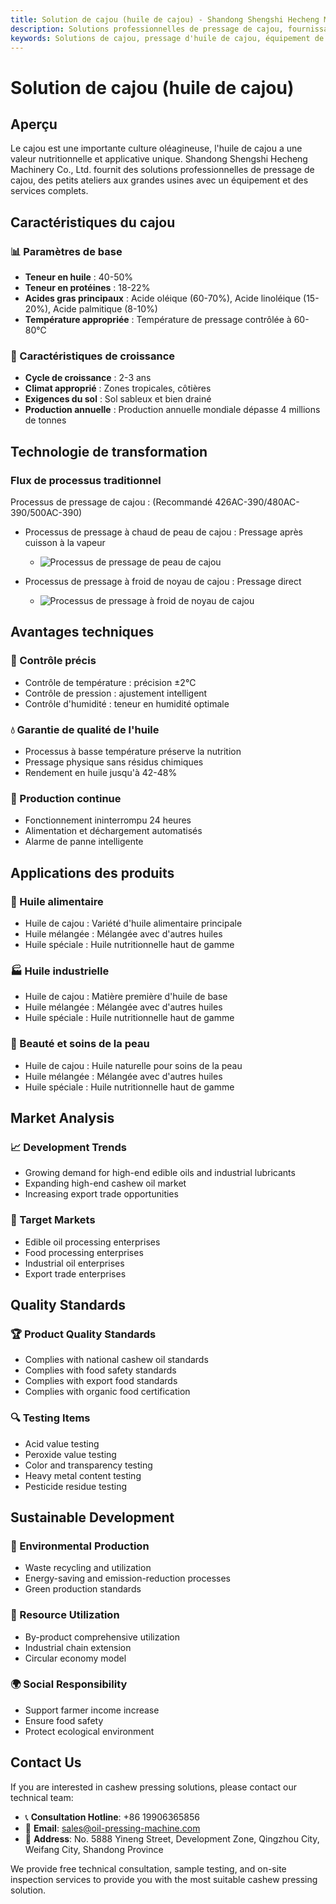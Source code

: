 ```yaml
---
title: Solution de cajou (huile de cajou) - Shandong Shengshi Hecheng Machinery Co., Ltd.
description: Solutions professionnelles de pressage de cajou, fournissant des équipements et services techniques de transformation d'huile de cajou, teneur en huile 40-50%, riche en acide oléique, utilisant le processus de pressage à froid pour préserver la nutrition, répondant aux besoins d'huiles alimentaires haut de gamme et de lubrifiants industriels.
keywords: Solutions de cajou, pressage d'huile de cajou, équipement de transformation de cajou, ligne de production d'huile de cajou, processus de pressage à froid de cajou, presse à huile de cajou, extraction d'huile de cajou, transformation de graines de cajou, équipement de pressage d'huile de cajou, équipement de production d'huile de cajou
---
```


# Solution de cajou (huile de cajou)

## Aperçu

Le cajou est une importante culture oléagineuse, l'huile de cajou a une valeur nutritionnelle et applicative unique. Shandong Shengshi Hecheng Machinery Co., Ltd. fournit des solutions professionnelles de pressage de cajou, des petits ateliers aux grandes usines avec un équipement et des services complets.

## Caractéristiques du cajou

### 📊 Paramètres de base
- **Teneur en huile** : 40-50%
- **Teneur en protéines** : 18-22%
- **Acides gras principaux** : Acide oléique (60-70%), Acide linoléique (15-20%), Acide palmitique (8-10%)
- **Température appropriée** : Température de pressage contrôlée à 60-80℃

### 🌱 Caractéristiques de croissance
- **Cycle de croissance** : 2-3 ans
- **Climat approprié** : Zones tropicales, côtières
- **Exigences du sol** : Sol sableux et bien drainé
- **Production annuelle** : Production annuelle mondiale dépasse 4 millions de tonnes

## Technologie de transformation

### Flux de processus traditionnel

Processus de pressage de cajou : (Recommandé 426AC-390/480AC-390/500AC-390)
+ Processus de pressage à chaud de peau de cajou : Pressage après cuisson à la vapeur
    + ![Processus de pressage de peau de cajou](/images/腰果皮热榨工艺Hot%20pressing%20process%20of%20cashew%20peel.png)

+ Processus de pressage à froid de noyau de cajou : Pressage direct
    + ![Processus de pressage à froid de noyau de cajou](/images/腰果仁冷榨工艺_Cold%20pressing%20process%20of%20cashew%20kernels_.png)

## Avantages techniques

### 🎯 Contrôle précis
- Contrôle de température : précision ±2℃
- Contrôle de pression : ajustement intelligent
- Contrôle d'humidité : teneur en humidité optimale

### 💧 Garantie de qualité de l'huile
- Processus à basse température préserve la nutrition
- Pressage physique sans résidus chimiques
- Rendement en huile jusqu'à 42-48%

### 🔄 Production continue
- Fonctionnement ininterrompu 24 heures
- Alimentation et déchargement automatisés
- Alarme de panne intelligente

## Applications des produits

### 🍳 Huile alimentaire
- Huile de cajou : Variété d'huile alimentaire principale
- Huile mélangée : Mélangée avec d'autres huiles
- Huile spéciale : Huile nutritionnelle haut de gamme

### 🏭 Huile industrielle
- Huile de cajou : Matière première d'huile de base
- Huile mélangée : Mélangée avec d'autres huiles
- Huile spéciale : Huile nutritionnelle haut de gamme

### 💄 Beauté et soins de la peau
- Huile de cajou : Huile naturelle pour soins de la peau
- Huile mélangée : Mélangée avec d'autres huiles
- Huile spéciale : Huile nutritionnelle haut de gamme

## Market Analysis

### 📈 Development Trends
- Growing demand for high-end edible oils and industrial lubricants
- Expanding high-end cashew oil market
- Increasing export trade opportunities

### 🎯 Target Markets
- Edible oil processing enterprises
- Food processing enterprises
- Industrial oil enterprises
- Export trade enterprises

## Quality Standards

### 🏆 Product Quality Standards
- Complies with national cashew oil standards
- Complies with food safety standards
- Complies with export food standards
- Complies with organic food certification

### 🔍 Testing Items
- Acid value testing
- Peroxide value testing
- Color and transparency testing
- Heavy metal content testing
- Pesticide residue testing

## Sustainable Development

### 🌱 Environmental Production
- Waste recycling and utilization
- Energy-saving and emission-reduction processes
- Green production standards

### 🔄 Resource Utilization
- By-product comprehensive utilization
- Industrial chain extension
- Circular economy model

### 🌍 Social Responsibility
- Support farmer income increase
- Ensure food safety
- Protect ecological environment

## Contact Us

If you are interested in cashew pressing solutions, please contact our technical team:

- 📞 **Consultation Hotline**: +86 19906365856
- 📧 **Email**: sales@oil-pressing-machine.com
- 📍 **Address**: No. 5888 Yineng Street, Development Zone, Qingzhou City, Weifang City, Shandong Province

We provide free technical consultation, sample testing, and on-site inspection services to provide you with the most suitable cashew pressing solution.
